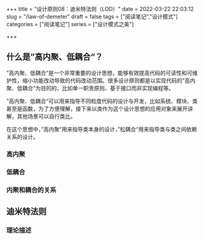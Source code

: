 +++
title = "设计原则08：迪米特法则（LOD）"
date = 2022-03-22 22:03:12
slug = "/law-of-demeter"
draft = false
tags = ["阅读笔记","设计模式"]
categories = ["阅读笔记"]
series = ["设计模式之美"]

+++

## 什么是”高内聚、低耦合“？

”高内聚、低耦合“是一个非常重要的设计思想，能够有效提高代码的可读性和可维护性，缩小功能改动导致的代码改动范围。很多设计原则都是以实现代码的”高内聚、低耦合“为目的的，比如单一职责原则、基于接口而非实现编程等。

”高内聚、低耦合“可以用来指导不同粒度代码的设计与开发，比如系统、模块、类甚至是函数，为了方便理解，接下来以类作为这个设计思想的应用对象来展开讲解，其他场景可以自行类比。

在这个思想中，”高内聚“用来指导类本身的设计，”松耦合“用来指导类与类之间依赖关系的设计。

### 高内聚



### 低耦合



### 内聚和耦合的关系



## 迪米特法则



### 理论描述